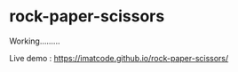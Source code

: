 # rock-paper-scissors

  Working.........
  
 Live demo : https://imatcode.github.io/rock-paper-scissors/
